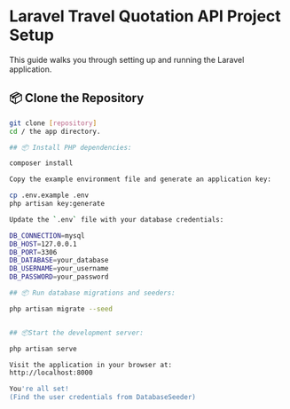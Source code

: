 # Laravel Travel Quotation API  Project Setup

This guide walks you through setting up and running the Laravel application.

## 📦 Clone the Repository

```bash
git clone [repository]
cd / the app directory.

## 📦 Install PHP dependencies:

composer install

Copy the example environment file and generate an application key:

cp .env.example .env
php artisan key:generate

Update the `.env` file with your database credentials:

DB_CONNECTION=mysql  
DB_HOST=127.0.0.1  
DB_PORT=3306  
DB_DATABASE=your_database  
DB_USERNAME=your_username  
DB_PASSWORD=your_password  

## 📦 Run database migrations and seeders:

php artisan migrate --seed


## 📦Start the development server:

php artisan serve

Visit the application in your browser at:  
http://localhost:8000

You're all set!
(Find the user credentials from DatabaseSeeder)
